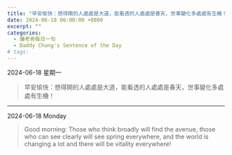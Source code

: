 ```yaml
---
title: "早安愉快：想得開的人處處是大道，能看透的人處處是春天，世事變化多處處有生機！ <br> Good morning and a happy morning: Those who think broadly will find the avenue, those who can see clearly will see spring everywhere, and the world is changing a lot and there will be vitality everywhere!"
date: 2024-06-18 06:00:00 +0800
excerpt: ""
categories:
  - 鍾老爸每日一句
  - Daddy Chung's Sentence of the Day
# tags:
---
```


2024-06-18 星期一

> 早安愉快：想得開的人處處是大道，能看透的人處處是春天，世事變化多處處有生機！

---

2024-06-18 Monday

> Good morning: Those who think broadly will find the avenue, those who can see clearly will see spring everywhere, and the world is changing a lot and there will be vitality everywhere!
